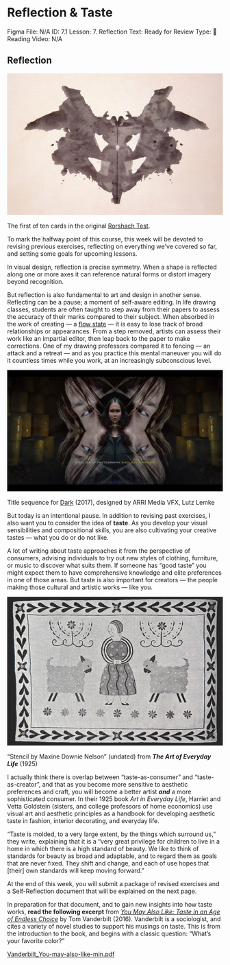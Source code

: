 # Reflection & Taste

Figma File: N/A
ID: 7.1
Lesson: 7. Reflection
Text: Ready for Review
Type: 📙 Reading
Video: N/A

## Reflection

![The first of ten cards in the original [Rorshach Test](https://en.wikipedia.org/wiki/Rorschach_test).](Reflection%20&%20Taste%20335ae9e6207f439fa26f5e5cb7705b14/Untitled.png)

The first of ten cards in the original [Rorshach Test](https://en.wikipedia.org/wiki/Rorschach_test).

To mark the halfway point of this course, this week will be devoted to revising previous exercises, reflecting on everything we've covered so far, and setting some goals for upcoming lessons.

In visual design, reflection is precise symmetry. When a shape is reflected along one or more axes it can reference natural forms or distort imagery beyond recognition. 

But reflection is also fundamental to art and design in another sense. Reflecting can be a pause; a moment of self-aware editing. In life drawing classes, students are often taught to step away from their papers to assess the accuracy of their marks compared to their subject. When absorbed in the work of creating — a [flow state](https://www.frontiersin.org/articles/10.3389/fpsyg.2017.01348/full#:~:text=Csikszentmihalyi%20(1999)%20described%20the%20elements,and%20awareness%20merged%2C%20balance%20between) — it is easy to lose track of broad relationships or appearances. From a step removed, artists can assess their work like an impartial editor, then leap back to the paper to make corrections. One of my drawing professors compared it to fencing — an attack and a retreat — and as you practice this mental maneuver you will do it countless times while you work, at an increasingly subconscious level. 

![Title sequence for [Dark](https://www.youtube.com/watch?v=UlBKfVoJe4k) (2017), designed by ARRI Media VFX, Lutz Lemke](Reflection%20&%20Taste%20335ae9e6207f439fa26f5e5cb7705b14/Untitled%201.png)

Title sequence for [Dark](https://www.youtube.com/watch?v=UlBKfVoJe4k) (2017), designed by ARRI Media VFX, Lutz Lemke

But today is an intentional pause. In addition to revising past exercises, I also want you to consider the idea of **taste**. As you develop your visual sensibilities and compositional skills, you are also cultivating your creative tastes — what you do or do not like. 

A lot of writing about taste approaches it from the perspective of consumers, advising individuals to try out new styles of clothing, furniture, or music to discover what suits them. If someone has “good taste” you might expect them to have comprehensive knowledge and elite preferences in one of those areas. But taste is also important for creators — the people making those cultural and artistic works — like you. 

![“Stencil by Maxine Downie Nelson” (undated) from ***********The Art of Everyday Life*********** (1925)](Reflection%20&%20Taste%20335ae9e6207f439fa26f5e5cb7705b14/sheep.jpg)

“Stencil by Maxine Downie Nelson” (undated) from ***********The Art of Everyday Life*********** (1925)

I actually think there is overlap between “taste-as-consumer” and “taste-as-creator”, and that as you become more sensitive to aesthetic preferences and craft, you will become a better artist ***and*** a more sophisticated consumer. In their 1925 book *Art in Everyday Life*, Harriet and Vetta Goldstein (sisters, and college professors of home economics) use visual art and aesthetic principles as a handbook for developing aesthetic taste in fashion, interior decorating, and everyday life. 

“Taste is molded, to a very large extent, by the things which surround us,” they write, explaining that it is a “very great privilege for children to live in a home in which there is a high standard of beauty. We like to think of standards for beauty as broad and adaptable, and to regard them as goals that are never fixed. They shift and change, and each of use hopes that [their] own standards will keep moving forward.”

At the end of this week, you will submit a package of revised exercises and a Self-Reflection document that will be explained on the next page.

In preparation for that document, and to gain new insights into how taste works, **read the following excerpt** from *[You May Also Like: Taste in an Age of Endless Choice](https://www.penguinrandomhouse.com/books/216518/you-may-also-like-by-tom-vanderbilt/)* by Tom Vanderbilt (2016). Vanderbilt is a sociologist, and cites a variety of novel studies to support his musings on taste. This is from the introduction to the book, and begins with a classic question: “What’s your favorite color?”

[Vanderbilt_You-may-also-like-min.pdf](Reflection%20&%20Taste%20335ae9e6207f439fa26f5e5cb7705b14/Vanderbilt_You-may-also-like-min.pdf)